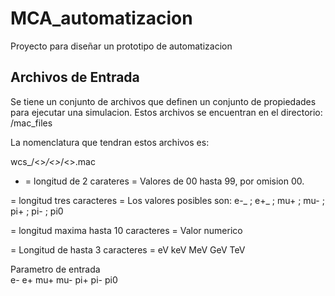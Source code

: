 # MCA_automatizacion
Proyecto para diseñar un prototipo de automatizacion


## Archivos de Entrada

Se tiene un conjunto de archivos que definen un conjunto de propiedades para ejecutar una simulacion.
Estos archivos se encuentran en el directorio: /mac_files


La nomenclatura que tendran estos archivos es:

  wcs_/<<espeficacion/>>_/<<particula/>>_/<<energia/>>.mac  


 - <espeficacion> = longitud de 2 carateres
 <espeficacion> = Valores de 00 hasta 99, por omision 00.
  
  
<particula> = longitud tres caracteres
<particula> = Los valores posibles son: e-_ ; e+_ ; mu+ ; mu- ; pi+ ; pi- ; pi0

<energia> = longitud maxima hasta 10 caracteres
<energia> = Valor numerico <Medida de energia>
  
  <Medida de energia> = Longitud de hasta 3 caracteres
  <Medida de energia> = eV keV MeV GeV TeV

Parametro de entrada  
e-
e+
mu+
mu-
pi+
pi-
pi0
